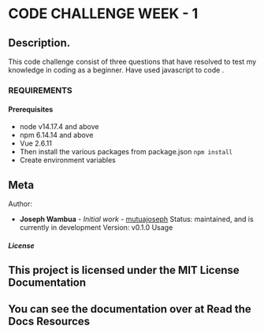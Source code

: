 # CODE CHALLENGE WEEK - 1
## Description.
This code challenge consist of three questions that have  resolved to test my knowledge in coding as a beginner.
Have used javascript to code .
### REQUIREMENTS
#### Prerequisites
* node v14.17.4 and above
* npm 6.14.14 and above
* Vue 2.6.11
* Then install the various packages from package.json `npm install`
* Create environment variables

Meta
----
Author:
   * **Joseph Wambua** - *Initial work* - [mutuajoseph](<github url link>)
Status:
    maintained, and is currently in development
Version:
    v0.1.0
Usage

##### License

This project is licensed under the MIT License
Documentation
-------------
You can see the documentation over at **Read the Docs**
Resources
-------------









